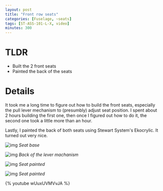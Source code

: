 ```yaml
---
layout: post
title: "Front row seats"
categories: [Fuselage, ~seats]
tags: [ST-ASS-101-L-X, video]
minutes: 300
---
```


# TLDR

- Built the 2 front seats
- Painted the back of the seats

# Details

It took me a long time to figure out how to build the front seats, especially the pull lever mechanism to (presumbly) adjust seat position. I spent about 2 hours building the first one, then once I figured out how to do it, the second one took a little more than an hour.

Lastly, I painted the back of both seats using Stewart System's Ekocrylic. It turned out very nice.

![img](https://lh3.googleusercontent.com/pw/AP1GczO5DFv4FeUHM408u3lGcePFsY7g-OqpEUIS33u_G_Dqtg3ay0DNWBJ50heUw8-YytOAUwScgfrzRz0uDJieaEy3R2V_S-QNqZsFMcyNQSpw9fAeSLYC4rmOGIgOsVjqyPigLBXIiVsK48BaoBCeXyfUwQ=w1354-h1019-s-no-gm?authuser=0)
_Seat base_

![img](https://lh3.googleusercontent.com/pw/AP1GczNvw4OLL_FuwVQGrJMwJj-xKkZvasphFWx1ulfogDFH9haQEWFzcqqkbMwTQqgVfKQEWJMz-PnPdJSAcvY38MwNBq7b-5C3Ng276KR318j9NAjKGzPOhImsuwPXbGfO7CbxXa9MjeXXtr_fqvTe4S_b0A=w1354-h1019-s-no-gm?authuser=0)
_Back of the lever machanism_

![img](https://lh3.googleusercontent.com/pw/AP1GczMYymsqaz0kIjJsF5PZz1mmqo36uSchQA2GxJpYxEYmk_aU3BroM3AMOtg-ZEFg00zrCVT7EMJdo3tryjYeogDdw1KEOFuWUndifIzFN5n1gN6kltva1mG8k3sVCSzssRNYpevfB09i1VVw-9pO_lsivA=w787-h1045-s-no-gm?authuser=0)
_Seat painted_

![img](https://lh3.googleusercontent.com/pw/AP1GczOc3Rsr6Xcz5yrGYBNJi7yGqVJigiLJfc8qyZiHxTmGpUD9sQcqLZNXotb8xa0IhCDOdLrx8jR9aIoJgrgtx5zmU3Jn13kgzLHBMvMtA_2ZkqcdZBpstUs6JWgXwUldKfKG6kU9g0HidCruGizcWmM0jQ=w1354-h1019-s-no-gm?authuser=0)
_Seat painted_

{% youtube wUuxUVMVvJA %}

